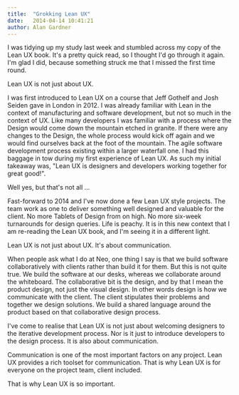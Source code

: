 ```yaml
---
title:  "Grokking Lean UX"
date:   2014-04-14 10:41:21
author: Alan Gardner
---
```


I was tidying up my study last week and stumbled across my copy of the Lean UX book. It's a pretty quick read, so I thought I'd go through it again. I'm glad I did, because something struck me that I missed the first time round.

Lean UX is not just about UX.

I was first introduced to Lean UX on a course that Jeff Gothelf and Josh Seiden gave in London in 2012. I was already familiar with Lean in the context of manufacturing and software development, but not so much in the context of UX. Like many developers I was familiar with a process where the Design would come down the mountain etched in granite. If there were any changes to the Design, the whole process would kick off again and we would find ourselves back at the foot of the mountain. The agile software development process existing within a larger waterfall one. I had this baggage in tow during my first experience of Lean UX. As such my initial takeaway was, "Lean UX is designers and developers working together for great good!".

Well yes, but that's not all ...

Fast-forward to 2014 and I've now done a few Lean UX style projects. The team work as one to deliver something well designed and valuable for the client. No more Tablets of Design from on high. No more six-week turnarounds for design queries. Life is peachy. It is in this new context that I am re-reading the Lean UX book, and I'm seeing it in a different light.

Lean UX is not just about UX. It's about communication.

When people ask what I do at Neo, one thing I say is that we build software collaboratively with clients rather than build it for them. But this is not quite true. We build the software at our desks, whereas we collaborate around the whiteboard. The collaborative bit is the design, and by that I mean the product design, not just the visual design. In other words design is how we communicate with the client. The client stipulates their problems and together we design solutions. We build a shared language around the product based on that collaborative design process.

I've come to realise that Lean UX is not just about welcoming designers to the iterative development process. Nor is it just to introduce developers to the design process. It is also about communication.

Communication is one of the most important factors on any project. Lean UX provides a rich toolset for communication. That is why Lean UX is for everyone on the project team, client included.

That is why Lean UX is so important.
